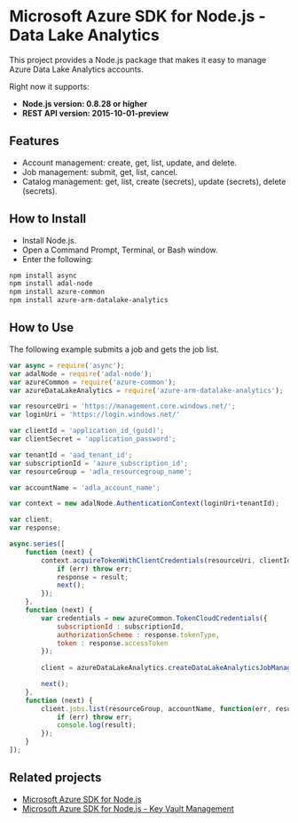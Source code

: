 # Microsoft Azure SDK for Node.js - Data Lake Analytics

This project provides a Node.js package that makes it easy to manage Azure Data Lake Analytics accounts.

Right now it supports:

  *  **Node.js version: 0.8.28 or higher**
  *  **REST API version: 2015-10-01-preview**

## Features

- Account management: create, get, list, update, and delete.
- Job management: submit, get, list, cancel.
- Catalog management: get, list, create (secrets), update (secrets), delete (secrets).

## How to Install

- Install Node.js.
- Open a Command Prompt, Terminal, or Bash window.
- Enter the following:
 
```bash
npm install async
npm install adal-node
npm install azure-common
npm install azure-arm-datalake-analytics
```

## How to Use

The following example submits a job and gets the job list.

```javascript
var async = require('async');
var adalNode = require('adal-node');
var azureCommon = require('azure-common');
var azureDataLakeAnalytics = require('azure-arm-datalake-analytics');

var resourceUri = 'https://management.core.windows.net/';
var loginUri = 'https://login.windows.net/'

var clientId = 'application_id_(guid)';
var clientSecret = 'application_password';

var tenantId = 'aad_tenant_id';
var subscriptionId = 'azure_subscription_id';
var resourceGroup = 'adla_resourcegroup_name';

var accountName = 'adla_account_name';

var context = new adalNode.AuthenticationContext(loginUri+tenantId);

var client;
var response;

async.series([
    function (next) {
        context.acquireTokenWithClientCredentials(resourceUri, clientId, clientSecret, function(err, result){
            if (err) throw err;
            response = result;
            next();
        });
    },
    function (next) {
        var credentials = new azureCommon.TokenCloudCredentials({
            subscriptionId : subscriptionId,
            authorizationScheme : response.tokenType,
            token : response.accessToken
        });
      
        client = azureDataLakeAnalytics.createDataLakeAnalyticsJobManagementClient(credentials, 'azuredatalakeanalytics.net');

        next();
    },
    function (next) {
        client.jobs.list(resourceGroup, accountName, function(err, result){
            if (err) throw err;
            console.log(result);
        });
    }
]);
```

## Related projects

- [Microsoft Azure SDK for Node.js](https://github.com/azure/azure-sdk-for-node)
- [Microsoft Azure SDK for Node.js - Key Vault Management](https://github.com/Azure/azure-sdk-for-node/tree/master/lib/services/keyVault)
